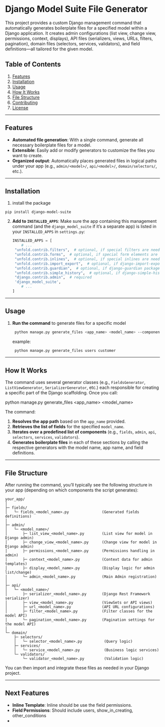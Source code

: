# Django Model Suite File Generator

This project provides a custom Django management command that automatically generates boilerplate files for a specified
model within a Django application. It creates admin configurations (list view, change view, permissions, context,
displays), API files (serializers, views, URLs, filters, pagination), domain files (selectors, services, validators),
and field definitions—all tailored for the given model.

## Table of Contents

1. [Features](#features)
2. [Installation](#installation)
3. [Usage](#usage)
4. [How It Works](#how-it-works)
5. [File Structure](#file-structure)
6. [Contributing](#contributing)
7. [License](#license)

---

## Features

- **Automated file generation**: With a single command, generate all necessary boilerplate files for a model.
- **Extensible**: Easily add or modify generators to customize the files you want to create.
- **Organized output**: Automatically places generated files in logical paths under your app (e.g., `admin/<model>/`,
  `api/<model>/`, `domain/selectors/`, etc.).

---

## Installation

1. install the package

```aiignore
pip install django-model-suite
```

2. **Add to `INSTALLED_APPS`**: Make sure the app containing this management command (and the `django_model_suite` if
   it’s a separate app) is listed in your `INSTALLED_APPS` in `settings.py`:

   ```python
   INSTALLED_APPS = [
       # ...
    "unfold.contrib.filters",  # optional, if special filters are needed
    "unfold.contrib.forms",  # optional, if special form elements are needed
    "unfold.contrib.inlines",  # optional, if special inlines are needed
    "unfold.contrib.import_export",  # optional, if django-import-export package is used
    "unfold.contrib.guardian",  # optional, if django-guardian package is used
    "unfold.contrib.simple_history",  # optional, if django-simple-history package is used
    "django.contrib.admin",  # required
    'django_model_suite',
       # ...
   ]
   ```

---

## Usage

1. **Run the command** to generate files for a specific model

   ```bash
    python manage.py generate_files <app_name> <model_name> --components admin domain api
    ```
   example: 
   ```bash
    python manage.py generate_files users customer
    ```

---

## How It Works

The command uses several generator classes (e.g., `FieldsGenerator`, `ListViewGenerator`, `SerializerGenerator`, etc.)
each responsible for creating a specific part of the Django scaffolding. Once you call:

python manage.py generate_files <app_name> <model_name>

The command:

1. **Resolves the app path** based on the `app_name` provided.
2. **Retrieves the list of fields** for the specified `model_name`.
3. **Iterates over a predefined list of components** (e.g., `fields`, `admin`, `api`, `selectors`, `services`,
   `validators`).
4. **Generates boilerplate files** in each of these sections by calling the respective generators with the model name,
   app name, and field definitions.

---

## File Structure

After running the command, you’ll typically see the following structure in your app (depending on which components the
script generates):

```
your_app/
│
├─ fields/
│   └─ fields_<model_name>.py               (Generated fields definitions)
│
├─ admin/
│   └─ <model_name>/
│       ├─ list_view_<model_name>.py        (List view for model in Django admin)
│       ├─ change_view_<model_name>.py      (Change view for model in Django admin)
│       ├─ permissions_<model_name>.py      (Permissions handling in admin)
│       ├─ context_<model_name>.py          (Context data for admin templates)
│       ├─ display_<model_name>.py          (Display logic for admin list/change)
│       └─ admin_<model_name>.py            (Main Admin registration)
│
├─ api/
│   └─ <model_name>/
│       ├─ serializer_<model_name>.py       (Django Rest Framework serializer)
│       ├─ view_<model_name>.py             (ViewSets or API views)
│       ├─ url_<model_name>.py              (API URL configurations)
│       ├─ filter_<model_name>.py           (Filter classes for the model API)
│       └─ pagination_<model_name>.py       (Pagination settings for the model API)
│
└─ domain/
    ├─ selectors/
    │   └─ selector_<model_name>.py          (Query logic)
    ├─ services/
    │   └─ service_<model_name>.py           (Business logic services)
    └─ validators/
        └─ validator_<model_name>.py         (Validation logic)
```

You can then import and integrate these files as needed in your Django project.

---

## Next Features

- **Inline Template**: Inline should be use the field permissions.
- **Field Permissions**: Should include users, show_in_creating, other_conditions
- 
